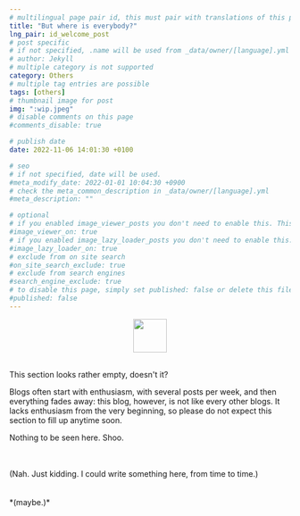 ```yaml
---
# multilingual page pair id, this must pair with translations of this page. (This name must be unique)
title: "But where is everybody?"
lng_pair: id_welcome_post
# post specific
# if not specified, .name will be used from _data/owner/[language].yml
# author: Jekyll
# multiple category is not supported
category: Others
# multiple tag entries are possible
tags: [others]
# thumbnail image for post
img: ":wip.jpeg"
# disable comments on this page
#comments_disable: true

# publish date
date: 2022-11-06 14:01:30 +0100

# seo
# if not specified, date will be used.
#meta_modify_date: 2022-01-01 10:04:30 +0900
# check the meta_common_description in _data/owner/[language].yml
#meta_description: ""

# optional
# if you enabled image_viewer_posts you don't need to enable this. This is only if image_viewer_posts = false
#image_viewer_on: true
# if you enabled image_lazy_loader_posts you don't need to enable this. This is only if image_lazy_loader_posts = false
#image_lazy_loader_on: true
# exclude from on site search
#on_site_search_exclude: true
# exclude from search engines
#search_engine_exclude: true
# to disable this page, simply set published: false or delete this file
#published: false
---
```


<div align="center">
  <img src=":wip.jpeg" height="60">
  <br><br>
</div>

<!-- outline-start -->
This section looks rather empty, doesn't it?
<!-- outline-end --> 

Blogs often start with enthusiasm, with several posts per week, and then everything fades away:
this blog, however, is not like every other blogs. It lacks enthusiasm from the very beginning, so please do not expect this section to fill up anytime soon. 

Nothing to be seen here. Shoo.

<div align="center">
  <br><br>
</div>
(Nah. Just kidding. I could write something here, from time to time.)

<div align="center">
  <br><br>
</div>
*(maybe.)*

